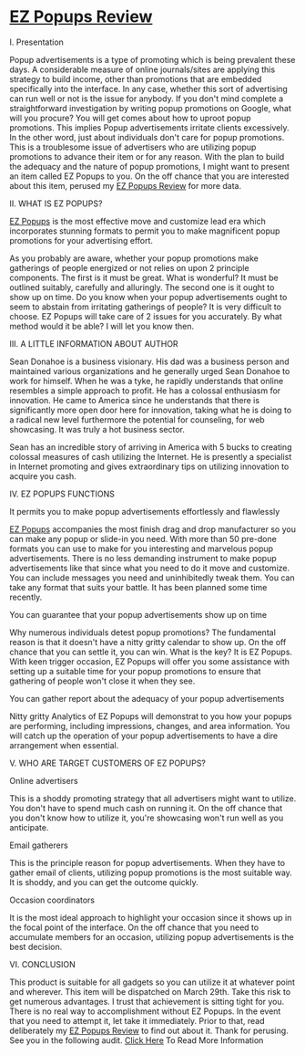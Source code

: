 <h1><a href=http://im-bonus.com/ez-popups-review/>EZ Popups Review</a></h1>
I. Presentation 

Popup advertisements is a type of promoting which is being prevalent these days. A considerable measure of online journals/sites are applying this strategy to build income, other than promotions that are embedded specifically into the interface. In any case, whether this sort of advertising can run well or not is the issue for anybody. If you don't mind complete a straightforward investigation by writing popup promotions on Google, what will you procure? You will get comes about how to uproot popup promotions. This implies Popup advertisements irritate clients excessively. In the other word, just about individuals don't care for popup promotions. This is a troublesome issue of advertisers who are utilizing popup promotions to advance their item or for any reason. With the plan to build the adequacy and the nature of popup promotions, I might want to present an item called EZ Popups to you. On the off chance that you are interested about this item, perused my <a href=http://im-bonus.com/ez-popups-review/>EZ Popups Review</a> for more data. 

II. WHAT IS EZ POPUPS? 

<a href=http://im-bonus.com/ez-popups-review/>EZ Popups</a> is the most effective move and customize lead era which incorporates stunning formats to permit you to make magnificent popup promotions for your advertising effort. 

As you probably are aware, whether your popup promotions make gatherings of people energized or not relies on upon 2 principle components. The first is it must be great. What is wonderful? It must be outlined suitably, carefully and alluringly. The second one is it ought to show up on time. Do you know when your popup advertisements ought to seem to abstain from irritating gatherings of people? It is very difficult to choose. EZ Popups will take care of 2 issues for you accurately. By what method would it be able? I will let you know then. 

III. A LITTLE INFORMATION ABOUT AUTHOR 

Sean Donahoe is a business visionary. His dad was a business person and maintained various organizations and he generally urged Sean Donahoe to work for himself. When he was a tyke, he rapidly understands that online resembles a simple approach to profit. He has a colossal enthusiasm for innovation. He came to America since he understands that there is significantly more open door here for innovation, taking what he is doing to a radical new level furthermore the potential for counseling, for web showcasing. It was truly a hot business sector. 

Sean has an incredible story of arriving in America with 5 bucks to creating colossal measures of cash utilizing the Internet. He is presently a specialist in Internet promoting and gives extraordinary tips on utilizing innovation to acquire you cash. 

IV. EZ POPUPS FUNCTIONS 

It permits you to make popup advertisements effortlessly and flawlessly 

<a href=http://im-bonus.com/ez-popups-review/>EZ Popups</a> accompanies the most finish drag and drop manufacturer so you can make any popup or slide-in you need. With more than 50 pre-done formats you can use to make for you interesting and marvelous popup advertisements. There is no less demanding instrument to make popup advertisements like that since what you need to do it move and customize. You can include messages you need and uninhibitedly tweak them. You can take any format that suits your battle. It has been planned some time recently. 

You can guarantee that your popup advertisements show up on time 

Why numerous individuals detest popup promotions? The fundamental reason is that it doesn't have a nitty gritty calendar to show up. On the off chance that you can settle it, you can win. What is the key? It is EZ Popups. With keen trigger occasion, EZ Popups will offer you some assistance with setting up a suitable time for your popup promotions to ensure that gathering of people won't close it when they see. 

You can gather report about the adequacy of your popup advertisements 

Nitty gritty Analytics of EZ Popups will demonstrat to you how your popups are performing, including impressions, changes, and area information. You will catch up the operation of your popup advertisements to have a dire arrangement when essential. 

V. WHO ARE TARGET CUSTOMERS OF EZ POPUPS? 

Online advertisers 

This is a shoddy promoting strategy that all advertisers might want to utilize. You don't have to spend much cash on running it. On the off chance that you don't know how to utilize it, you're showcasing won't run well as you anticipate. 

Email gatherers 

This is the principle reason for popup advertisements. When they have to gather email of clients, utilizing popup promotions is the most suitable way. It is shoddy, and you can get the outcome quickly. 

Occasion coordinators 

It is the most ideal approach to highlight your occasion since it shows up in the focal point of the interface. On the off chance that you need to accumulate members for an occasion, utilizing popup advertisements is the best decision. 

VI. CONCLUSION 

This product is suitable for all gadgets so you can utilize it at whatever point and wherever. This item will be dispatched on March 29th. Take this risk to get numerous advantages. I trust that achievement is sitting tight for you. There is no real way to accomplishment without EZ Popups. In the event that you need to attempt it, let take it immediately. Prior to that, read deliberately my <a href=http://im-bonus.com/ez-popups-review/>EZ Popups Review</a> to find out about it. Thank for perusing. See you in the following audit.
<a href=http://im-bonus.com/ez-popups-review/>Click Here</a> To Read More Information
